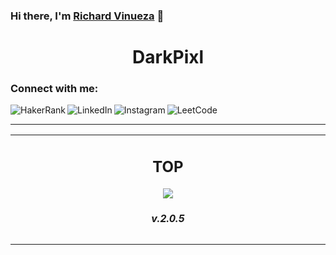 ### Hi there, I'm [Richard Vinueza][website] 👋

<h1 align="center"> DarkPixl</>

### Connect with me:
[<img align="left" alt="HakerRank"  src="https://img.shields.io/badge/-Hackerrank-2EC866?style=for-the-badge&logo=HackerRank&logoColor=white" />][hackerrank]
[<img align="left" alt="LinkedIn" src="https://img.shields.io/badge/LinkedIn-0077B5?style=for-the-badge&logo=linkedin&logoColor=white" />][linkedin]
[<img align="left" alt="Instagram"  src="https://img.shields.io/badge/Instagram-E4405F?style=for-the-badge&logo=instagram&logoColor=white" />][instagram]
[<img align="left" alt="LeetCode"  src="https://img.shields.io/badge/-LeetCode-FFA116?style=for-the-badge&logo=LeetCode&logoColor=white" />][leetcode]

<br/>

<!-- ### Languages and Tools:

<table align="center">
  
  <tr><td>Main</td></tr>
  <tr>
  <td align="center" width="9999">
    <div>
      <img align="left" alt="React"  src="https://img.shields.io/badge/React-20232A?style=for-the-badge&logo=react&logoColor=61DAFB" />
      <img align="left" alt="Nextjs" src="https://img.shields.io/badge/next.js-000000?style=for-the-badge&logo=nextdotjs&logoColor=white" />
      <img align="left" alt="GraphQL" src="https://img.shields.io/badge/GraphQl-E10098?style=for-the-badge&logo=graphql&logoColor=white" />
      <img align="left" alt="HTML5" src="https://img.shields.io/badge/HTML5-E34F26?style=for-the-badge&logo=html5&logoColor=white" />
      <img align="left" alt="CSS3" src="https://img.shields.io/badge/CSS3-1572B6?style=for-the-badge&logo=css3&logoColor=white" />
      <img align="left" alt="TypeScript" src="https://img.shields.io/badge/TypeScript-007ACC?style=for-the-badge&logo=typescript&logoColor=white" />
      <img align="left" alt="JavaScript" src="https://img.shields.io/badge/JavaScript-323330?style=for-the-badge&logo=javascript&logoColor=F7DF1E" />
      <img align="left" alt="Android" src="https://img.shields.io/badge/Android-3DDC84?style=for-the-badge&logo=android&logoColor=white" />
    </div>
    </td>
  </tr>
  <tr>
    <td align="center" width="9999">
    <div>
      <img align="left" alt="Node.js" src="https://img.shields.io/badge/Node.js-339933?style=for-the-badge&logo=nodedotjs&logoColor=white" />
      <img align="left" alt="Nginx" src="https://img.shields.io/badge/Nginx-009639?style=for-the-badge&logo=nginx&logoColor=white" />
      <img align="left" alt="Docker"  src="https://img.shields.io/badge/Docker-2CA5E0?style=for-the-badge&logo=docker&logoColor=white" />
      <img align="left" alt="GitHubActions" src="https://img.shields.io/badge/GitHub_Actions-2088FF?style=for-the-badge&logo=github-actions&logoColor=white" />
    </div>
    </td>
  </tr>
  
  <tr><td>OS</td></tr><tr>
  <td align="center" width="9999">
    <div>
      <img align="left" alt="Linux"  src="https://img.shields.io/badge/Linux-FCC624?style=for-the-badge&logo=linux&logoColor=black" />
      <img align="left" alt="MacOS"  src="https://img.shields.io/badge/mac%20os-000000?style=for-the-badge&logo=apple&logoColor=white" />
    </div>
    </td>
  </tr>
  
  <tr><td>Database</td></tr><tr>
  <td align="center" width="9999">
    <div>
      <img align="left" alt="Postgresql" width="" src="https://img.shields.io/badge/PostgreSQL-316192?style=for-the-badge&logo=postgresql&logoColor=white"/>
      <img align="left" alt="MySQL"  src="https://img.shields.io/badge/MySQL-005C84?style=for-the-badge&logo=mysql&logoColor=white" />
      <img align="left" alt="MariaDB"  src="https://img.shields.io/badge/MariaDB-003545?style=for-the-badge&logo=mariadb&logoColor=white" />
      <img align="left" alt="MongoDB" src="https://img.shields.io/badge/MongoDB-4EA94B?style=for-the-badge&logo=mongodb&logoColor=white" />
      <img align="left" alt="MSQLS"  src="https://img.shields.io/badge/Microsoft%20SQL%20Server-CC2927?style=for-the-badge&logo=microsoft%20sql%20server&logoColor=white" />
       <img align="left" alt="SQLite"  src="https://img.shields.io/badge/SQLite-07405E?style=for-the-badge&logo=sqlite&logoColor=white" />
    </div>
    </td>
  </tr>
  
  <tr><td>Cloud</td></tr><tr>
  <td align="center" width="9999">
    <div>
      <img align="left" alt="DigitalOcean" src="https://img.shields.io/badge/Digital_Ocean-0080FF?style=for-the-badge&logo=DigitalOcean&logoColor=white" />
      <img align="left" alt="Azure" src="https://img.shields.io/badge/microsoft%20azure-0089D6?style=for-the-badge&logo=microsoft-azure&logoColor=white" />
      <img align="left" alt="Aws" src="https://img.shields.io/badge/Amazon_AWS-FF9900?style=for-the-badge&logo=amazonaws&logoColor=white" />
      <img align="left" alt="Vercel"  src="https://img.shields.io/badge/Vercel-000000?style=for-the-badge&logo=vercel&logoColor=white" />
    </div>
    </td>
  </tr>
  
  <tr><td>🧐 Linters</td></tr>
  <tr>
    <td align="center" width="9999">
      <div>
        <img align="left" alt="Eslint"  src="https://img.shields.io/badge/eslint-3A33D1?style=for-the-badge&logo=eslint&logoColor=white" />
        <img align="left" alt="Eslint"  src="https://img.shields.io/badge/prettier-1A2C34?style=for-the-badge&logo=prettier&logoColor=F7BA3E" />
      </div>
    </td>
  </tr>
  
  <tr><td>Other</td></tr><tr>
  <td align="center" width="9999">
    <div>
      <img align="left" alt="Python" src="https://img.shields.io/badge/Python-FFD43B?style=for-the-badge&logo=python&logoColor=black" />
      <img align="left" alt="Kotlin" src="https://img.shields.io/badge/Kotlin-0095D5?&style=for-the-badge&logo=kotlin&logoColor=white" />
      <img align="left" alt="R"  src="https://img.shields.io/badge/R-276DC3?style=for-the-badge&logo=r&logoColor=white" />
      <img align="left" alt="c#"  src="https://img.shields.io/badge/C%23-239120?style=for-the-badge&logo=c-sharp&logoColor=white" />
      <img align="left" alt="c++"  src="https://img.shields.io/badge/C%2B%2B-00599C?style=for-the-badge&logo=c%2B%2B&logoColor=white" />
      <img align="left" alt="Gradle" src="https://img.shields.io/badge/gradle-02303A?style=for-the-badge&logo=gradle&logoColor=white" />
      <img align="left" alt="iOS" src="https://img.shields.io/badge/iOS-000000?style=for-the-badge&logo=ios&logoColor=white" />
      <img align="left" alt="Flutter" src="https://img.shields.io/badge/Flutter-02569B?style=for-the-badge&logo=flutter&logoColor=white" />
      <img align="left" alt="ReactNative" src="https://img.shields.io/badge/React_Native-20232A?style=for-the-badge&logo=react&logoColor=61DAFB" />
      <img align="left" alt="Django"  src="https://img.shields.io/badge/Django-092E20?style=for-the-badge&logo=django&logoColor=green" />
      <img align="left" alt="Angular" src="https://img.shields.io/badge/Angular-DD0031?style=for-the-badge&logo=angular&logoColor=white" />
      <img align="left" alt="Unity" src="https://img.shields.io/badge/Unity-100000?style=for-the-badge&logo=unity&logoColor=white"/>
      <img align="left" alt="Firebase"  src="https://img.shields.io/badge/firebase-ffca28?style=for-the-badge&logo=firebase&logoColor=black" />
    </div>
    </td>
  </tr>
</table>
 -->
---
<table align="center"><tr><td align="center" width="9999">
  
  ## TOP
<a href="https://github.com/anuraghazra/github-readme-stats">
  <img align="center" src="https://github-readme-stats.vercel.app/api/top-langs/?username=richardnarvaez&layout=compact&count_private=true&langs_count=10" />
</a>

##### v.2.0.5

</td></tr></table>



[website]: https://darkpixl.com
[twitter]: https://twitter.com/richardvnarvaez
[youtube]: https://youtube.com/richardvnarvaez
[instagram]: https://instagram.com/richardvnarvaez
[linkedin]: https://linkedin.com/in/richardvnarvaez
[hackerrank]: https://www.hackerrank.com/richardvnarvaez
[webdevplaylist]: https://www.youtube.com/playlist?
[jsplaylist]: https://www.youtube.com/playlist?
[cssplaylist]: https://www.youtube.com/playlist?
[reactplaylist]: https://www.youtube.com/playlist?
[leetcode]: https://leetcode.com/richardnarvaez/
